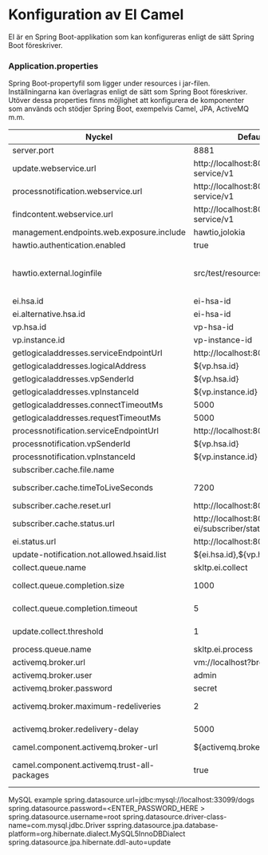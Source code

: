 # Konfiguration av EI Camel

EI är en Spring Boot-applikation som kan konfigureras enligt de sätt Spring Boot föreskriver.

### Application.properties ###
Spring Boot-propertyfil som ligger under resources i jar-filen. Inställningarna kan överlagras enligt de sätt som Spring Boot föreskriver. 
Utöver dessa properties finns möjlighet att konfigurera de komponenter som används och stödjer Spring Boot, exempelvis Camel, JPA, ActiveMQ m.m.

|Nyckel|Defaultvärde/Exempel|Beskrivning|
|----|------------------|---------|
| server.port | 8881 | Spring-boot server port |
| update.webservice.url | http://localhost:8081/skltp-ei/update-service/v1 |URL för Update webbtjänsten |
| processnotification.webservice.url | http://localhost:8081/skltp-ei/notification-service/v1 | URL för ProcessNotification webbtjänsten |
| findcontent.webservice.url | http://localhost:8082/skltp-ei/find-content-service/v1 | URL för FindContent webtjänsten |
| management.endpoints.web.exposure.include | hawtio,jolokia | Behöver vara 'hawtio,jolokia' för att hawtio ska köras |
| hawtio.authentication.enabled | true | Sätt till 'false' för att stänga av autentisering i hawtio |
| hawtio.external.loginfile | src/test/resources/users.properties | Sökväg till fil med hawtio-användare och lösenord. Användare behöver tillhöra rollen 'user' för att kunna logga in. Formatet beskrivs på: https://wiki.eclipse.org/Jetty/Tutorial/Realms#HashLoginService |
| ei.hsa.id | ei-hsa-id | EIs egna HSA id |
| ei.alternative.hsa.id | ei-hsa-id | Alternativ till EIs HSA-ID |
| vp.hsa.id | vp-hsa-id | VP's sender-ID för interna anrop |
| vp.instance.id | vp-instance-id | VP's instans-ID för interna anrop |
| getlogicaladdresses.serviceEndpointUrl | http://localhost:8080/vp/getlogicaladdreesses | Utgående URL till GLABSC tjänsten |
| getlogicaladdresses.logicalAddress | $\{vp.hsa.id\} | HSA id till GLABSC producenten |
| getlogicaladdresses.vpSenderId | $\{vp.hsa.id\} | VP's sender-ID för interna anrop |
| getlogicaladdresses.vpInstanceId | $\{vp.instance.id\} | VP's instans-ID för interna anrop |
| getlogicaladdresses.connectTimeoutMs | 5000 | Connect timeout ms för GLABSC anrop |
| getlogicaladdresses.requestTimeoutMs | 5000 | Request timeout ms för GLABSC anrop |
| processnotification.serviceEndpointUrl | http://localhost:8080/vp/processnotification | Utgående URL för ProcessNotifications |
| processnotification.vpSenderId | $\{vp.hsa.id\} | VP's sender-ID för interna anrop |
| processnotification.vpInstanceId | $\{vp.instance.id\} | VP's instans-ID för interna anrop |
| subscriber.cache.file.name |  | Filnamn för lokal cache av subscribers |
| subscriber.cache.timeToLiveSeconds | 7200 | Timeout innan subscriber cachen förnyas genom anrop med GLABSC tjänsten  |
| subscriber.cache.reset.url | http://localhost:8083/skltp-ei/resetcache | Adress för att tömma prenumerantcachen | 
| subscriber.cache.status.url | http://localhost:8083/skltp-ei/subscriber/status | Adress för att få status på prenumeranter |
| ei.status.url | http://localhost:8083/skltp-ei/status | Adress för att få status på EI |
| update-notification.not.allowed.hsaid.list | \${ei.hsa.id\},$\{vp.hsa.id\} | Otillåtna HSA-IDn för att undvika recirkulation av anrop  |
| collect.queue.name | skltp.ei.collect | Namn på collect kön i AMQ |
| collect.queue.completion.size | 1000 | Antal anrop i kön innan den collectas och skickas till process kön |
| collect.queue.completion.timeout | 5 | Max sekunder meddelande kan ligga i collect kön innan de skickas till processkön  |
| update.collect.threshold | 1 | Threshold för antal engagemang i ett anrop för att de ska hamna direkt i Process kön |
| process.queue.name | skltp.ei.process | Namn på processkön i AMQ  |
| activemq.broker.url | vm://localhost?broker.persistent=false | URL till AMQ broker  |
| activemq.broker.user | admin | Användarnamn för ActiveMQ-användare |
| activemq.broker.password | secret | Lösenord för ActiveMQ-användare |
| activemq.broker.maximum-redeliveries | 2 | Antal leveransförsök som görs innan meddelanden hamnar i dead letter-kön. Standardinställningen är 0. |  
| activemq.broker.redelivery-delay | 5000 | Tid mellan leveransförsök i millisekunder. Standardinställningen är 0 ms. |
| camel.component.activemq.broker-url | ${activemq.broker.url} | Adress till ActiveMQ | 
| camel.component.activemq.trust-all-packages | true | Standard för ActiveMQ är att inte tillåta serialisering av godtyckliga Javaobjekt. Denna inställning ändrar detta beteende. | 

[//]: # (These are reference links used in the body of this note and get stripped out when the markdown processor does its job. There is no need to format nicely because it shouldn't be seen. Thanks SO - http://stackoverflow.com/questions/4823468/store-comments-in-markdown-syntax)

   MySQL example
   spring.datasource.url=jdbc:mysql://localhost:33099/dogs
   spring.datasource.password=<ENTER_PASSWORD_HERE >
   spring.datasource.username=root
   spring.datasource.driver-class-name=com.mysql.jdbc.Driver
   sspring.datasource.jpa.database-platform=org.hibernate.dialect.MySQL5InnoDBDialect
   spring.datasource.jpa.hibernate.ddl-auto=update